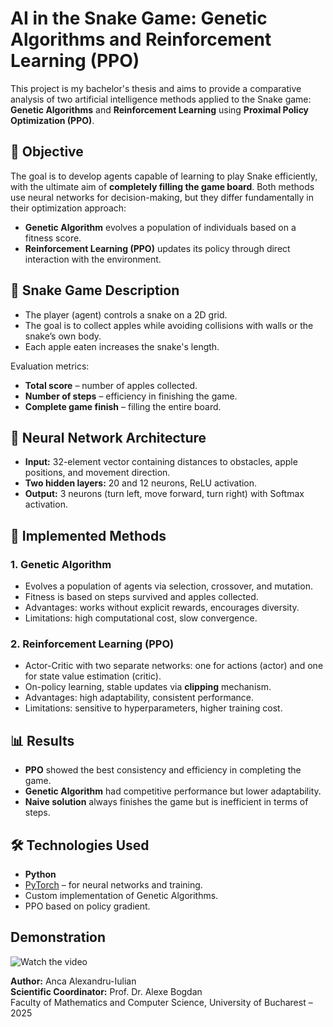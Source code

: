 # AI in the Snake Game: Genetic Algorithms and Reinforcement Learning (PPO)

This project is my bachelor's thesis and aims to provide a comparative analysis of two artificial intelligence methods applied to the Snake game: **Genetic Algorithms** and **Reinforcement Learning** using **Proximal Policy Optimization (PPO)**.

## 📌 Objective
The goal is to develop agents capable of learning to play Snake efficiently, with the ultimate aim of **completely filling the game board**.
Both methods use neural networks for decision-making, but they differ fundamentally in their optimization approach:
- **Genetic Algorithm** evolves a population of individuals based on a fitness score.
- **Reinforcement Learning (PPO)** updates its policy through direct interaction with the environment.

## 🐍 Snake Game Description
- The player (agent) controls a snake on a 2D grid.
- The goal is to collect apples while avoiding collisions with walls or the snake’s own body.
- Each apple eaten increases the snake's length.

Evaluation metrics:
- **Total score** – number of apples collected.
- **Number of steps** – efficiency in finishing the game.
- **Complete game finish** – filling the entire board.

## 🧠 Neural Network Architecture
- **Input:** 32-element vector containing distances to obstacles, apple positions, and movement direction.
- **Two hidden layers:** 20 and 12 neurons, ReLU activation.
- **Output:** 3 neurons (turn left, move forward, turn right) with Softmax activation.

## 🔬 Implemented Methods

### 1. Genetic Algorithm
- Evolves a population of agents via selection, crossover, and mutation.
- Fitness is based on steps survived and apples collected.
- Advantages: works without explicit rewards, encourages diversity.
- Limitations: high computational cost, slow convergence.

### 2. Reinforcement Learning (PPO)
- Actor-Critic with two separate networks: one for actions (actor) and one for state value estimation (critic).
- On-policy learning, stable updates via **clipping** mechanism.
- Advantages: high adaptability, consistent performance.
- Limitations: sensitive to hyperparameters, higher training cost.

## 📊 Results
- **PPO** showed the best consistency and efficiency in completing the game.
- **Genetic Algorithm** had competitive performance but lower adaptability.
- **Naive solution** always finishes the game but is inefficient in terms of steps.

## 🛠️ Technologies Used
- **Python**
- [PyTorch](https://pytorch.org/) – for neural networks and training.
- Custom implementation of Genetic Algorithms.
- PPO based on policy gradient.

  
## Demonstration

![Watch the video](demo_snake.gif)

**Author:** Anca Alexandru-Iulian  
**Scientific Coordinator:** Prof. Dr. Alexe Bogdan  
Faculty of Mathematics and Computer Science, University of Bucharest – 2025
